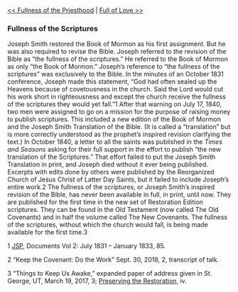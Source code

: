 [<< Fullness of the Priesthood](Fullness%20of%20the%20Priesthood.md)  |  [Full of Love >>](Full%20of%20Love.md)

### Fullness of the Scriptures
Joseph Smith restored the Book of Mormon as his first assignment. But he was also required to revise the Bible. Joseph referred to the revision of the Bible as “the fullness of the scriptures.” He referred to the Book of Mormon as only “the Book of Mormon.” Joseph’s reference to “the fullness of the scriptures” was exclusively to the Bible. In the minutes of an October 1831 conference, Joseph made this statement, “God had often sealed up the Heavens because of covetousness in the church. Said the Lord would cut his work short in righteousness and except the church receive the fullness of the scriptures they would yet fall.”1 After that warning on July 17, 1840, two men were assigned to go on a mission for the purpose of raising money to publish scriptures. This included a new edition of the Book of Mormon and the Joseph Smith Translation of the Bible. (It is called a “translation” but is more correctly understood as the prophet’s inspired revision clarifying the text.) In October 1840, a letter to all the saints was published in the *Times and Seasons* asking for their full support in the effort to publish “the new translation of the Scriptures.” That effort failed to put the Joseph Smith Translation in print, and Joseph died without it ever being published. Excerpts with edits done by others were published by the Reorganized Church of Jesus Christ of Latter Day Saints, but it failed to include Joseph’s entire work.2 The fullness of the scriptures, or Joseph Smith’s inspired revision of the Bible, has never been available in full, in print, until now. They are published for the first time in the new set of Restoration Edition scriptures. They can be found in the Old Testament (now called The Old Covenants) and in half the volume called The New Covenants. The fullness of the scriptures, without which the church would fall, is being made available for the first time.3



1
[JSP](#), Documents Vol 2: July 1831 – January 1833, 85.


2 “Keep the Covenant: Do the Work” Sept. 30, 2018, 2, transcript of talk.


3 “Things to Keep Us Awake,” expanded paper of address given in St. George, UT, March 19, 2017, 3; [Preserving the Restoration](#), iv.
